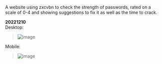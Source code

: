 A website using zxcvbn to check the strength of passwords, rated on a scale of 0-4 and showing suggestions to fix it as well as the time to crack.</br>

**20221210**</br>
Desktop:
> ![image](https://user-images.githubusercontent.com/50123021/206826930-6fd3e09a-f166-46f2-81f6-eb4df3a26c64.png)

Mobile:
> ![image](https://user-images.githubusercontent.com/50123021/206826917-296a9641-eff4-41d4-8e9d-6c8593b7dede.png)

